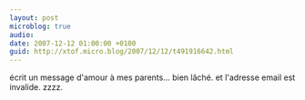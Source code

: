 ```yaml
---
layout: post
microblog: true
audio: 
date: 2007-12-12 01:00:00 +0100
guid: http://xtof.micro.blog/2007/12/12/t491916642.html
---
```

écrit un message d'amour à mes parents... bien lâché. et l'adresse email est invalide. zzzz.

